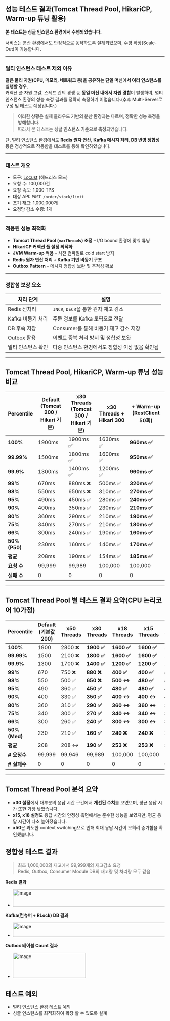 
## 성능 테스트 결과(Tomcat Thread Pool, HikariCP, Warm-up 튜닝 활용)

**본 테스트는 싱글 인스턴스 환경에서 수행되었습니다.**

서비스는 분산 환경에서도 안정적으로 동작하도록 설계되었으며, 수평 확장(Scale-Out)이 가능합니다.

---

### 멀티 인스턴스 테스트 제외 이유

**같은 물리 자원(CPU, 메모리, 네트워크 등)을 공유하는 단일 머신에서 여러 인스턴스를 실행할 경우**,  
커넥션 풀 자원 고갈, 스레드 간의 경쟁 등 **동일 머신 내에서 자원 경합**이 발생하여, 멀티 인스턴스 환경의 성능 측정 결과를 정확히 측정하기 어렵습니다.(추후 Multi-Server로 구성 및 테스트 예정입니다.)

> **이러한 상황은 실제 클라우드 기반의 분산 환경과는 다르며, 정확한 성능 측정을 방해합니다.**  
> 따라서 본 테스트는 **싱글 인스턴스 기준으로 측정**되었습니다.

단, 멀티 인스턴스 환경에서도 **Redis 원자 연산**, **Kafka 메시지 처리**, **DB 반영 정합성** 등은 정상적으로 작동함을 테스트를 통해 확인하였습니다.

---

### 테스트 개요

- 도구: [Locust](https://locust.io/) (헤드리스 모드)
- 요청 수: 100,000건
- 요청 속도: 1,000 TPS
- 대상 API: `POST /order/stock/limit`
- 초기 재고: 1,000,000개
- 요청당 감소 수량: 1개

---

### 적용된 성능 최적화

- **Tomcat Thread Pool (`maxThreads`) 조정** – I/O bound 환경에 맞춰 튜닝
- **HikariCP 커넥션 풀 설정 최적화**
- **JVM Warm-up 적용** – 사전 컴파일로 cold start 방지
- **Redis 원자 연산 처리 + Kafka 기반 비동기 구조**
- **Outbox Pattern** – 메시지 정합성 보완 및 추적성 확보

---

### 정합성 보장 요소

| 처리 단계           | 설명 |
|--------------------|------|
| Redis 선처리        | `INCR`, `DECR`을 통한 원자 재고 감소 |
| Kafka 비동기 처리   | 주문 정보를 Kafka 토픽으로 전달 |
| DB 후속 저장        | Consumer를 통해 비동기 재고 감소 저장 |
| Outbox 활용         | 이벤트 중복 처리 방지 및 정합성 보완 |
| 멀티 인스턴스 확인 | 다중 인스턴스 환경에서도 정합성 이상 없음 확인됨 |

---


## Tomcat Thread Pool, HikariCP, Warm-up 튜닝 성능 비교

| Percentile    | Default<br>(Tomcat 200 / Hikari 기본) | x30 Threads<br>(Tomcat 300 / Hikari 기본) | x30 Threads + Hikari 300 | + Warm-up (RestClient 50회) |
|---------------|----------------------------------------|--------------------------------------------|----------------------------|-----------------------------|
| **100%**      | 1900ms                                 | 1900ms ✅                                   | 1630ms ✅                  | **960ms ✅**                |
| **99.99%**    | 1500ms                                 | 1800ms ✅                                   | 1600ms ✅                  | **950ms ✅**                |
| **99.9%**     | 1300ms                                 | 1400ms ✅                                   | 1200ms ✅                  | **960ms ✅**                |
| **99%**       | 670ms                                  | 880ms ❌                                   | 500ms ✅                   | **320ms ✅**                |
| **98%**       | 550ms                                  | 650ms ❌                                   | 310ms ✅                   | **270ms ✅**                |
| **95%**       | 490ms                                  | 450ms ✅                                   | 280ms ✅                   | **240ms ✅**                |
| **90%**       | 400ms                                  | 350ms ✅                                   | 230ms ✅                   | **210ms ✅**                |
| **80%**       | 360ms                                  | 290ms ✅                                   | 210ms ✅                   | **190ms ✅**                |
| **75%**       | 340ms                                  | 270ms ✅                                   | 210ms ✅                   | **180ms ✅**                |
| **66%**       | 300ms                                  | 240ms ✅                                   | 190ms ✅                   | **160ms ✅**                |
| **50% (P50)** | 230ms                                  | 160ms ✅                                   | 140ms ✅                   | **170ms ✅**                |
| **평균**        | 208ms                                  | 190ms ✅                                   | 154ms ✅                   | **185ms ✅**                |
| **요청 수**      | 99,999                                 | 99,989                                     | 100,000                    | 100,000                     |
| **실패 수**      | 0                                      | 0                                          | 0                          | 0                           |


---

## Tomcat Thread Pool 별 테스트 결과 요약(CPU 논리코어 10가정)

| Percentile    | Default<br>(기본값 200) | x50 Threads | x30 Threads | x18 Threads | x15 Threads | x10 Threads |
| ------------- | -------------------- | ----------- | ----------- | ----------- | ----------- | ----------- |
| **100%**      | 1900                 | 2800 ❌      | **1900 ✅**  | **1600 ✅**  | **1600 ✅**  | **1600 ✅**  |
| **99.99%**    | 1500                 | 2100 ❌      | **1800 ✅**  | **1600 ✅**  | **1600 ✅**  | **1300 ✅**  |
| **99.9%**     | 1300                 | 1700 ❌      | **1400 ✅**  | **1200 ✅**  | **1200 ✅**  | **1200 ✅**  |
| **99%**       | 670                  | 750 ❌       | **880 ❌**   | **400 ✅**   | **400 ✅**   | **400 ✅**   |
| **98%**       | 550                  | 500 ✅       | **650 ❌**   | **500 ↔**   | **480 ✅**   | **440 ✅**   |
| **95%**       | 490                  | 360 ✅       | **450 ✅**   | **480 ✅**   | **480 ✅**   | **440 ✅**   |
| **90%**       | 400                  | 330 ✅       | **350 ✅**   | **400 ↔**   | **400 ↔**   | **400 ↔**   |
| **80%**       | 360                  | 310 ✅       | **290 ✅**   | **360 ↔**   | **360 ↔**   | **370 ❌**   |
| **75%**       | 340                  | 300 ✅       | **270 ✅**   | **340 ↔**   | **340 ↔**   | **350 ❌**   |
| **66%**       | 300                  | 260 ✅       | **240 ✅**   | **300 ↔**   | **300 ↔**   | **330 ❌**   |
| **50% (Med)** | 230                  | 210 ✅       | **160 ✅**   | **240 ❌**   | **240 ❌**   | **270 ❌**   |
| **평균**        | 208                  | 208 ↔       | **190 ✅**   | **253 ❌**   | **253 ❌**   | **264 ❌**   |
| **# 요청수**     | 99,999               | 99,946      | 99,989      | 100,000     | 100,000     | 100,000     |
| **# 실패수**     | 0                    | 0           | 0           | 0           | 0           | 0           |

---

## Tomcat Thread Pool 분석 요약

- **x30 설정**에서 대부분의 응답 시간 구간에서 **개선된 수치**를 보였으며, 평균 응답 시간 또한 가장 낮았습니다.
- **x15, x18 설정**도 응답 시간의 안정성 측면에서는 준수한 성능을 보였지만, 평균 응답 시간이 다소 높아졌습니다.
- **x50**은 과도한 context switching으로 인해 최대 응답 시간이 오히려 증가함을 확인했습니다.


## 정합성 테스트 결과
> 최초 1,000,000의 재고에서 99,999개의 재고감소 요청<br>
> Redis, Outbox, Consumer Module DB의 재고량 및 처리량 모두 같음

**Redis 결과**<br>

- <img width="543" height="54" alt="image" src="https://github.com/user-attachments/assets/86704bcb-befd-40a6-8b35-1696cf29b914" /><br>

**Kafka(컨슈머 + RLock) DB 결과** <br>

- <img width="1159" height="44" alt="image" src="https://github.com/user-attachments/assets/5bf991e2-f259-484c-9e47-78119b59862f" /><br>

**Outbox 테이블 Count 결과**<br>

- <img width="230" height="79" alt="image" src="https://github.com/user-attachments/assets/b7a22cec-9d0f-4a61-824a-f994299e9938" /><br>

## 테스트 예외
- 멀티 인스턴스 환경 테스트 예외
- 싱글 인스턴스를 최적화하여 확장 할 수 있도록 설계
